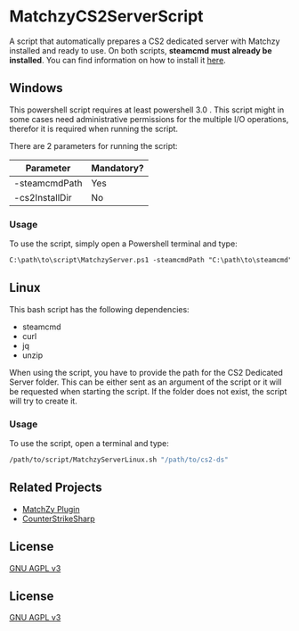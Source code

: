 

# MatchzyCS2ServerScript

A script that automatically prepares a CS2 dedicated server with Matchzy installed and ready to use.
On both scripts, **steamcmd must already be installed**. You can find information on how to install it [here](https://developer.valvesoftware.com/wiki/SteamCMD).

## Windows

This powershell script requires at least powershell 3.0 .
This script might in some cases need administrative permissions for the multiple I/O operations, therefor it is required when running the script.

There are 2 parameters for running the script:

| Parameter               | Mandatory?                                                |
| ----------------- | ---------------------------------------------------------------- |
| -steamcmdPath       | Yes |
| -cs2InstallDir       | No |
 ### Usage
To use the script, simply open a Powershell terminal and type:
```ps
C:\path\to\script\MatchzyServer.ps1 -steamcmdPath "C:\path\to\steamcmd" -cs2InstallDir "C:\path\to\steamcmd\cs2-ds"
```

## Linux

This bash script has the following dependencies:

 - steamcmd
 - curl
 - jq
 - unzip

When using the script, you have to provide the path for the CS2 Dedicated Server folder. This can be either sent as an argument of the script or it will be requested when starting the script. If the folder does not exist, the script will try to create it.
 
 ### Usage
To use the script, open a terminal and type:
```sh
/path/to/script/MatchzyServerLinux.sh "/path/to/cs2-ds"
```


## Related Projects

 - [MatchZy Plugin](https://github.com/shobhit-pathak/MatchZy)
 - [CounterStrikeSharp](https://github.com/roflmuffin/CounterStrikeSharp/)



## License

[GNU AGPL v3](https://choosealicense.com/licenses/agpl-3.0/)



## License

[GNU AGPL v3](https://choosealicense.com/licenses/agpl-3.0/)

